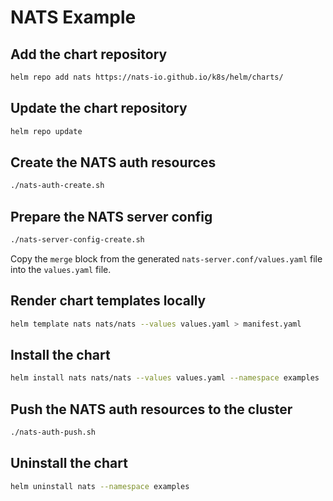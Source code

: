 # NATS Example

## Add the chart repository

```bash
helm repo add nats https://nats-io.github.io/k8s/helm/charts/
```

## Update the chart repository

```bash
helm repo update
```

## Create the NATS auth resources

```bash
./nats-auth-create.sh
```

## Prepare the NATS server config

```bash
./nats-server-config-create.sh
```

Copy the `merge` block from the generated `nats-server.conf/values.yaml` file into the `values.yaml` file.

## Render chart templates locally

```bash
helm template nats nats/nats --values values.yaml > manifest.yaml
```

## Install the chart

```bash
helm install nats nats/nats --values values.yaml --namespace examples
```

## Push the NATS auth resources to the cluster

```bash
./nats-auth-push.sh
```

## Uninstall the chart

```bash
helm uninstall nats --namespace examples
```

